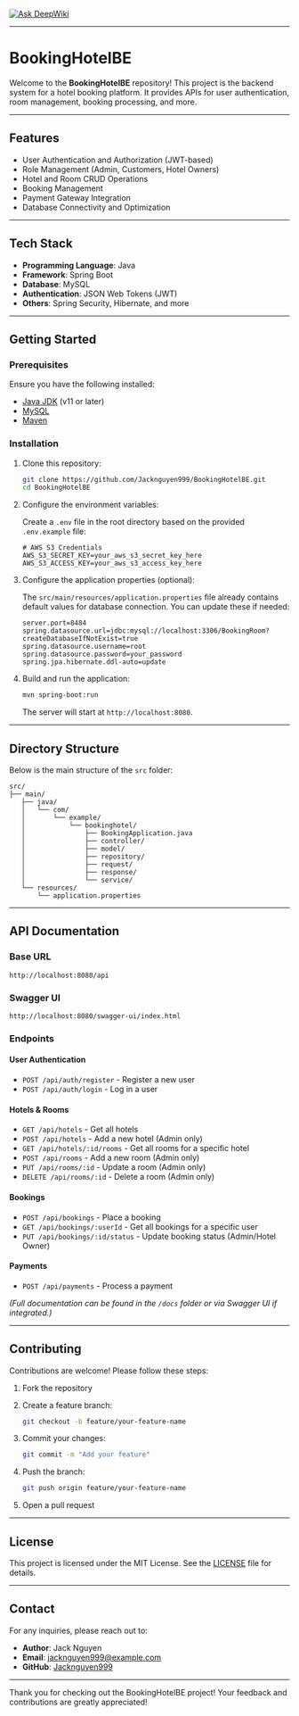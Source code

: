 [![Ask DeepWiki](https://deepwiki.com/badge.svg)](https://deepwiki.com/Jacknguyen999/BookingSpring-Server)



---

# BookingHotelBE

Welcome to the **BookingHotelBE** repository! This project is the backend system for a hotel booking platform. It provides APIs for user authentication, room management, booking processing, and more.

---

## Features

- User Authentication and Authorization (JWT-based)
- Role Management (Admin, Customers, Hotel Owners)
- Hotel and Room CRUD Operations
- Booking Management
- Payment Gateway Integration
- Database Connectivity and Optimization

---

## Tech Stack

- **Programming Language**: Java
- **Framework**: Spring Boot
- **Database**: MySQL
- **Authentication**: JSON Web Tokens (JWT)
- **Others**: Spring Security, Hibernate, and more

---

## Getting Started

### Prerequisites

Ensure you have the following installed:

- [Java JDK](https://www.oracle.com/java/technologies/javase-downloads.html) (v11 or later)
- [MySQL](https://dev.mysql.com/downloads/installer/)
- [Maven](https://maven.apache.org/install.html)

### Installation

1. Clone this repository:

   ```bash
   git clone https://github.com/Jacknguyen999/BookingHotelBE.git
   cd BookingHotelBE
   ```

2. Configure the environment variables:

   Create a `.env` file in the root directory based on the provided `.env.example` file:

   ```properties
   # AWS S3 Credentials
   AWS_S3_SECRET_KEY=your_aws_s3_secret_key_here
   AWS_S3_ACCESS_KEY=your_aws_s3_access_key_here
   ```

3. Configure the application properties (optional):

   The `src/main/resources/application.properties` file already contains default values for database connection. You can update these if needed:

   ```properties
   server.port=8484
   spring.datasource.url=jdbc:mysql://localhost:3306/BookingRoom?createDatabaseIfNotExist=true
   spring.datasource.username=root
   spring.datasource.password=your_password
   spring.jpa.hibernate.ddl-auto=update
   ```

4. Build and run the application:

   ```bash
   mvn spring-boot:run
   ```

   The server will start at `http://localhost:8080`.

---

## Directory Structure

Below is the main structure of the `src` folder:

```
src/
├── main/
   ├── java/
   │   └── com/
   │       └── example/
   │           └── bookinghotel/
   │               ├── BookingApplication.java
   │               ├── controller/
   │               ├── model/
   │               ├── repository/
   │               ├── request/
   │               ├── response/
   │               └── service/
   └── resources/
       └── application.properties
```

---

## API Documentation

### Base URL

`http://localhost:8080/api`

### Swagger UI
`http://localhost:8080/swagger-ui/index.html`

### Endpoints

#### User Authentication
- `POST /api/auth/register` - Register a new user
- `POST /api/auth/login` - Log in a user

#### Hotels & Rooms
- `GET /api/hotels` - Get all hotels
- `POST /api/hotels` - Add a new hotel (Admin only)
- `GET /api/hotels/:id/rooms` - Get all rooms for a specific hotel
- `POST /api/rooms` - Add a new room (Admin only)
- `PUT /api/rooms/:id` - Update a room (Admin only)
- `DELETE /api/rooms/:id` - Delete a room (Admin only)

#### Bookings
- `POST /api/bookings` - Place a booking
- `GET /api/bookings/:userId` - Get all bookings for a specific user
- `PUT /api/bookings/:id/status` - Update booking status (Admin/Hotel Owner)

#### Payments
- `POST /api/payments` - Process a payment

*(Full documentation can be found in the `/docs` folder or via Swagger UI if integrated.)*

---

## Contributing

Contributions are welcome! Please follow these steps:

1. Fork the repository
2. Create a feature branch:

   ```bash
   git checkout -b feature/your-feature-name
   ```

3. Commit your changes:

   ```bash
   git commit -m "Add your feature"
   ```

4. Push the branch:

   ```bash
   git push origin feature/your-feature-name
   ```

5. Open a pull request

---

## License

This project is licensed under the MIT License. See the [LICENSE](LICENSE) file for details.

---

## Contact

For any inquiries, please reach out to:

- **Author**: Jack Nguyen
- **Email**: jacknguyen999@example.com
- **GitHub**: [Jacknguyen999](https://github.com/Jacknguyen999)

---

Thank you for checking out the BookingHotelBE project! Your feedback and contributions are greatly appreciated!
